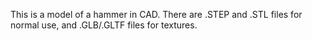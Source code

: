 This is a model of a hammer in CAD. There are .STEP and .STL files for normal use, and .GLB/.GLTF files for textures.